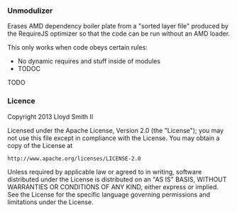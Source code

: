 ### Unmodulizer

Erases AMD dependency boiler plate from a "sorted layer file" produced by the RequireJS
optimizer so that the code can be run without an AMD loader.

This only works when code obeys certain rules:
  - No dynamic requires and stuff inside of modules
  - TODOC

TODO

### Licence

Copyright 2013 Lloyd Smith II

Licensed under the Apache License, Version 2.0 (the "License");
you may not use this file except in compliance with the License.
You may obtain a copy of the License at

    http://www.apache.org/licenses/LICENSE-2.0

Unless required by applicable law or agreed to in writing, software
distributed under the License is distributed on an "AS IS" BASIS,
WITHOUT WARRANTIES OR CONDITIONS OF ANY KIND, either express or implied.
See the License for the specific language governing permissions and
limitations under the License.
